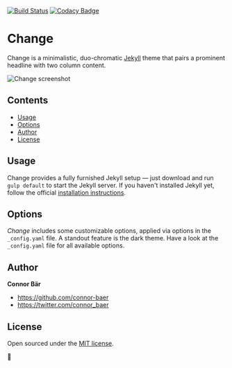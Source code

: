 [![Build Status](https://travis-ci.org/madebyconnor/change.svg?branch=master)](https://travis-ci.org/madebyconnor/change) [![Codacy Badge](https://api.codacy.com/project/badge/Grade/381a869edfa34ea1a424274cf2e791a7)](https://www.codacy.com/app/connor_baer/change?utm_source=github.com&amp;utm_medium=referral&amp;utm_content=madebyconnor/change&amp;utm_campaign=Badge_Grade)

# Change

Change is a minimalistic, duo-chromatic [Jekyll](http://jekyllrb.com) theme that pairs a prominent headline with two column content.


![Change screenshot](https://github.com/madebyconnor/change/blob/master/_images/screenshot.png)


## Contents

- [Usage](#usage)
- [Options](#options)
- [Author](#author)
- [License](#license)


## Usage

Change provides a fully furnished Jekyll setup — just download and run `gulp default` to start the Jekyll server. If you haven't installed Jekyll yet, follow the official [installation instructions](https://jekyllrb.com/docs/installation/).


## Options

*Change* includes some customizable options, applied via options in the `_config.yaml` file. A standout feature is the dark theme.
Have a look at the `_config.yaml` file for all available options.


## Author

**Connor Bär**
- <https://github.com/connor-baer>
- <https://twitter.com/connor_baer>


## License

Open sourced under the [MIT license](LICENSE.md).

💜
